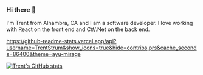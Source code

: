 ### Hi there 👋

I'm Trent from Alhambra, CA and I am a software developer. I love working with React on the front end and C#/.Net on the back end. 

https://github-readme-stats.vercel.app/api?username=TrentStrum&show_icons=true&hide=contribs,prs&cache_seconds=86400&theme=ayu-mirage

[![Trent's GitHub stats](https://github-readme-stats.vercel.app/api?username=TrentStrum)](https://github.com/TrentStrum/github-readme-stats)
